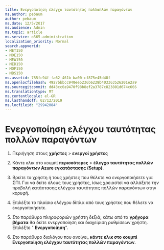 ```yaml
---
title: Ενεργοποίηση έλεγχο ταυτότητας πολλαπλών παραγόντων
ms.author: pebaum
author: pebaum
ms.date: 12/5/2017
ms.audience: Admin
ms.topic: article
ms.service: o365-administration
localization_priority: Normal
search.appverid:
- MET150
- MOE150
- MEW150
- MED150
- MOP150
- MBS150
ms.assetid: 785fc94f-fa62-461b-ba00-cf875e45d48f
ms.openlocfilehash: 4927bbbcc940ee5236b6228b403363526201e2a9
ms.sourcegitcommit: dd43cc0a9470f98b8ef2a3787c823801d674c666
ms.translationtype: MT
ms.contentlocale: el-GR
ms.lasthandoff: 02/12/2019
ms.locfileid: "29942084"
---
```

# <a name="enable-multi-factor-authentication"></a>Ενεργοποίηση ελέγχου ταυτότητας πολλών παραγόντων

1. Περιήγηση στους **χρήστες** \> **ενεργοί χρήστες**
    
2. Κάντε κλικ στο κουμπί **περισσότερες** \> **έλεγχο ταυτότητας πολλών παραγόντων Azure εγκατάστασης (Setup)**. 
    
3. Βρείτε το χρήστη ή τους χρήστες που θέλετε να ενεργοποιήσετε για ΣΠΙ. Για να δείτε όλους τους χρήστες, ίσως χρειαστεί να αλλάξετε την προβολή κατάστασης ελέγχου ταυτότητας πολλών παραγόντων στην κορυφή.
    
4. Επιλέξτε το πλαίσιο ελέγχου δίπλα από τους χρήστες που θέλετε να ενεργοποιήσετε.
    
5.  Στο παράθυρο πληροφοριών χρήστη δεξιά, κάτω από τα **γρήγορα βήματα** θα δείτε ενεργοποίηση και διαχείριση ρυθμίσεων χρήστη. Επιλέξτε " **Ενεργοποίηση**". 
    
6. Στο παράθυρο διαλόγου που ανοίγει, **κάντε κλικ στο κουμπί Ενεργοποίηση ελέγχου ταυτότητας πολλών παραγόντων**. 
    

